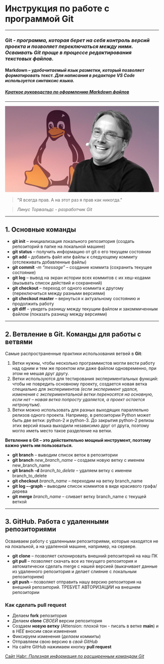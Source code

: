 # **Инструкция по работе с программой Git**
-------------------------------------------

### __Git__ *- программа, которая берет на себя контроль версий проекта и позволяет переключаться между ними. Осваивать Git проще в процессе редактирования текстовых файлов.*
#### __Markdown__ *– удобочитаемый язык разметки, который позволяет форматировать текст. Для написания в редакторе VS Code используется синтаксис языка.*
##### [Краткое руководство по оформлению Markdown файлов](https://doka.guide/tools/markdown "Оформление Markdown файлов")
-------------------------------------------
![>Я всегда прав. А на этот раз я прав как никогда. Линус Торвальдс - разработчик Git](Torvalds_Linus.jpg)
> "Я всегда прав. А на этот раз я прав как никогда." 

> *Линус Торвальдс - разработчик Git*
------------------------------------------------------------

## **1. Основные команды**
- **git init** – инициализация локального репозитория (создать репозиторий в папке на локальной машине)
- **git status** – получить информацию от git о его текущем состоянии
- **git add** – добавить файл или файлы к следующему коммиту (отслеживать добавленные файлы)
- **git commit** *-m “message”* – создание коммита (сохранить текущее состояние)
- **git log** – вывод на экран истории всех коммитов с их хеш-кодами (вызывать список действий и сохранений)
- **git checkout** – переход от одного коммита к другому (переключиться между разными версиями)
- **git checkout master** – вернуться к актуальному состоянию и продолжить работу
- **git diff** – увидеть разницу между текущим файлом и закоммиченным файлом (показать разницу между версиями)

------------------------------------------------------------

## **2. Ветвление в Git. Команды для работы с ветвями**

Cамые распространенные практики использования ветвей в **Git**:

1. Ветки нужны, чтобы несколько программистов могли вести работу над одним и тем же проектом или даже файлом одновременно, при этом не мешая друг другу.
2. Ветки используются для тестирования экспериментальных функций: чтобы не повредить основному проекту, создается новая ветка специально для экспериментов *(если эксперимент удался, изменения с экспериментальной ветки переносятся на основную, если нет – новая ветка попросту удаляется, а проект остается нетронутым)*.
3. Ветки можно использовать для разных выходящих параллельно релизов одного проекта. Например, в репозитории Python может быть две ветки: python-2 и python-3. До закрытия python-2 релизы этих версий языка выходили независимо друг от друга, поэтому могло иметь место такое разделение на ветки.

**Ветвление в Git – это действительно мощный инструмент, поэтому важно уметь им пользоваться.**

- **git branch** – выводим список веток в репозитории
- **git branch** *new_branch_name* – создаем новую ветку с именем new_branch_name
- **git branch -d** *branch_to_delete* – удаляем ветку с именем branch_to_delete
- **git checkout** *branch_name* – переходим на ветку branch_name
- **git log –-graph** – выводим список коммитов в виде красивого графа/дерева
- **git merge** *branch_name* – сливает ветку branch_name с текущей веткой

------------------------------------------------------------

## **3. GitHub. Работа с удаленными репозиториями**
Осваиваем работу с удаленными репозиториями, которые находятся не на локальной,
а на удаленной машине, например, на сервере.

- **git clone** – позволяет склонировать внешний репозиторий на наш ПК
- **git pull** – позволяет скачать все из текущего репозитория и автоматически
сделать merge с нашей версией (выкачивает данные из удаленного репозитория и делает слияние с локальным репозиторием)
- **git push** – позволяет отправить нашу версию репозитория на внешний
репозиторий. ТРЕБУЕТ АВТОРИЗАЦИИ на внешнем репозитории

### **Как сделать pull request**
- Делаем **fork** репозитория
- Делаем **clone** *СВОЕЙ* версии репозитория
- Создаем **новую ветку** (Attension: плохой тон - писать в ветке **main**) и в *НЕЕ* вносим свои изменения
- Фиксируем изменения (*делаем коммиты*)
- Отправляем свою версию в *свой GitHub*
- На сайте GitHub нажимаем кнопку **pull request**


[Сайт Habr: *Полезная информация по расширенным командам Git*](https://habr.com/ru/company/vk/blog/267595/)
